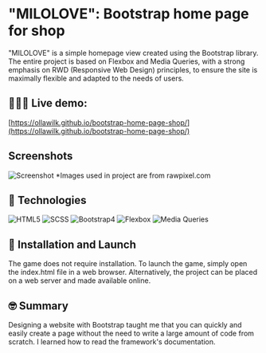 # "MILOLOVE": Bootstrap home page for shop
"MILOLOVE" is a simple homepage view created using the Bootstrap library. The entire project is based on Flexbox and Media Queries, with a strong emphasis on RWD (Responsive Web Design) principles, to ensure the site is maximally flexible and adapted to the needs of users.

## 🙋🏼‍♀️ **Live demo:**
[https://ollawilk.github.io/bootstrap-home-page-shop/](https://ollawilk.github.io/bootstrap-home-page-shop/)

## Screenshots
![Screenshot](images/screenshot.png)
*Images used in project are from rawpixel.com 

## 🚀 Technologies
![HTML5]( https://img.shields.io/badge/html5-%23E34F26.svg?style=for-the-badge&logo=html5&logoColor=white)
![SCSS]( https://img.shields.io/badge/SASS-hotpink.svg?style=for-the-badge&logo=SASS&logoColor=white)
![Bootstrap4](https://img.shields.io/badge/bootstrap-4-%23563D7C.svg?style=for-the-badge&logo=bootstrap&logoColor=white )
![Flexbox](https://img.shields.io/badge/css-flexbox-%231572B6.svg?style=for-the-badge&logo=css3&logoColor=white)
![Media Queries](https://img.shields.io/badge/css-media%20queries-%231572B6.svg?style=for-the-badge&logo=css3&logoColor=white)

## :panda_face: Installation and Launch

The game does not require installation. To launch the game, simply open the index.html file in a web browser. Alternatively, the project can be placed on a web server and made available online.

## 🤓 Summary 
Designing a website with Bootstrap taught me that you can quickly and easily create a page without the need to write a large amount of code from scratch. I learned how to read the framework's documentation.



